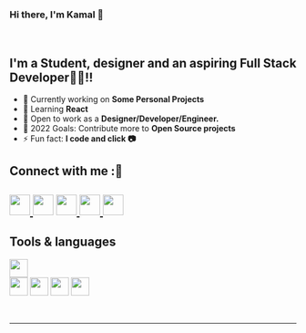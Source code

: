 ### Hi there, I'm Kamal 👋

<br />

## I'm a Student, designer and an aspiring Full Stack Developer👩‍💻!!

- 🔭 Currently working on **Some Personal Projects**
- 🌱 Learning **React**
- 👯 Open to work as a **Designer/Developer/Engineer.**
- 🥅 2022 Goals: Contribute more to **Open Source projects**
- ⚡ Fun fact: **I code and click 📷**



<h2> Connect with me :🤝<h2/>
   <a href="https://www.linkedin.com/in/kamalpreet-singh-a489a2197/" class="pics"><img src="https://cdn.worldvectorlogo.com/logos/linkedin-icon-2.svg" height="36vh">  </a>
   <a href="https://github.com/KamalpreetS" class="pics"> <img src="https://cdn.worldvectorlogo.com/logos/github-icon-1.svg" height="36vh"></center></a>
   <a href="https://dribble.com/Kamal9991" class="pics"><img src="https://cdn.worldvectorlogo.com/logos/dribbble-icon.svg" height="36vh">  </a>
   <a href="https://www.behance.net/kamalpreetsingh3" class="pics"><img src="https://cdn.worldvectorlogo.com/logos/behance.svg" height="36vh">  </a>
   <a href="https://mail.google.com/mail/?view=cm&fs=1&tf=1&to=kamals9991@gmail.com" class="pics"><img src="https://cdn.worldvectorlogo.com/logos/official-gmail-icon-2020-.svg" height="36vh"></a>
  

<p><h2> Tools & languages </h2>
<img src = "https://cdn.worldvectorlogo.com/logos/figma-1.svg" width = 32px> <br> 
<img width ='32px' src ="https://cdn.worldvectorlogo.com/logos/adobe-xd-2.svg"> 
<img width ='32px' src ="https://cdn.worldvectorlogo.com/logos/adobe-photoshop-2.svg">
<img width ='32px' src ="https://cdn.worldvectorlogo.com/logos/html-1.svg"> 
<img width ='32px' src ="https://cdn.worldvectorlogo.com/logos/css-3.svg"> </p>

<br>

---

